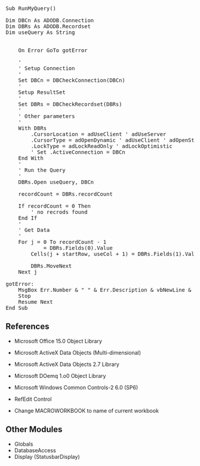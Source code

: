 <pre>
Sub RunMyQuery()

Dim DBCn As ADODB.Connection
Dim DBRs As ADODB.Recordset
Dim useQuery As String


    On Error GoTo gotError

    '
    ' Setup Connection
    '
    Set DBCn = DBCheckConnection(DBCn)
    '
    Setup ResultSet
    '
    Set DBRs = DBCheckRecordset(DBRs)
    '
    ' Other parameters
    '
    With DBRs
        .CursorLocation = adUseClient ' adUseServer
        .CursorType = adOpenDynamic ' adUseClient ' adOpenStatic ' adOpenDynamic ' adOpenForwardOnly
        .LockType = adLockReadOnly ' adLockOptimistic
        ' Set .ActiveConnection = DBCn
    End With
    '
    ' Run the Query
    '
    DBRs.Open useQuery, DBCn
    
    recordCount = DBRs.recordCount
    
    If recordCount = 0 Then 
        ' no recrods found
    End If
    '
    ' Get Data
    '
    For j = 0 To recordCount - 1
            = DBRs.Fields(0).Value
        Cells(j + startRow, useCol + 1) = DBRs.Fields(1).Value
                
        DBRs.MoveNext
    Next j
    
gotError:
    MsgBox Err.Number & " " & Err.Description & vbNewLine & vbNewLine & "Error on line: " & Erl, Title:="VKWH_Download"
    Stop
    Resume Next
End Sub
</pre>

<h2>References</h2>

- Microsoft Office 15.0 Object Library
- Microsoft ActiveX Data Objects (Multi-dimensional)
- Microsoft ActiveX Data Objects 2.7 Library
- Microsoft  DOemq 1.o0 Object Library
- Microsoft Windows Common Controls-2 6.0 (SP6)
- RefEdit Control

- Change MACROWORKBOOK to name of current workbook

<h2>Other Modules</h2>

- Globals
- DatabaseAccess
- Display (StatusbarDisplay)
